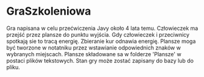 # GraSzkoleniowa
Gra napisana w celu przećwiczenia Javy około 4 lata temu.
Człowieczek ma przejść przez plansze do punktu wyjścia. Gdy człowieczek i przeciwnicy spotkają sie to tracą energię. Zbieranie kur odnawia energię.
Plansze moga być tworzone w notatniku przez wstawianie odpowiednich znaków w wybranych miejscach.
Plansze składowane sa w folderze 'Plansze' w postaci plików tekstowych.
Stan gry może zostać zapisany do bazy lub do pliku.
